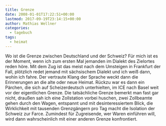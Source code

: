 ```yaml
---
title: Grenze
date: 2008-01-01T17:22:51+00:00
lastmod: 2017-09-19T23:14:15+00:00
author: Mathias Wellner
categories:
  - tagebuch
tags:
  - heimat
---
```

Wo ist die Grenze zwischen Deutschland und der Schweiz? Für mich ist es der Moment, wenn ich zum ersten Mal jemanden im Dialekt des Zielortes reden höre. Mit dem Zug ist das meist nach dem Umsteigen in Frankfurt der Fall, plötzlich redet jemand mit sächsischem Dialekt und ich weiß dann, wohin ich fahre. Der vertraute Klang der Sprache weckt dann die Erinnerungen an die alte oder neue Heimat. Rückzu war es dann ein Pärchen, die sich auf Scheizerdeutsch unterhielten, im ICE nach Basel weit vor der eigentlichen Grenze. Die tatsächliche Grenze bemerkt man fast gar nicht, draußen sah ich eine Zollstation vorbei huschen, zwei Zollbeamte gehen durch den Wagen, entspannt und mit desinteressiertem Blick, die Wirklichkeit mit tausenden Grenzgängern pro Tag macht die Isolation der Schweiz zur Farce. Zumindest für Zugreisende, wer Waren einführen will, wird dann wahrscheinlich mit einer anderen Grenze konfrontiert.